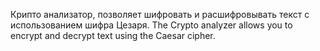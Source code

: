 Крипто анализатор, позволяет шифровать и расшифровывать текст с использованием шифра Цезаря.
The Crypto analyzer allows you to encrypt and decrypt text using the Caesar cipher.